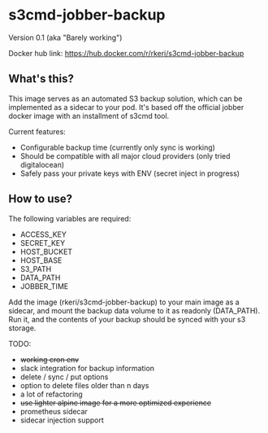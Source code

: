 # s3cmd-jobber-backup
Version 0.1 (aka "Barely working")

Docker hub link: https://hub.docker.com/r/rkeri/s3cmd-jobber-backup

## What's this?

This image serves as an automated S3 backup solution, which can be implemented
as a sidecar to your pod. It's based off the official jobber docker image with
an installment of s3cmd tool.

Current features:
- Configurable backup time (currently only sync is working)
- Should be compatible with all major cloud providers (only tried digitalocean)
- Safely pass your private keys with ENV (secret inject in progress)

## How to use?
The following variables are required:
- ACCESS_KEY
- SECRET_KEY
- HOST_BUCKET
- HOST_BASE
- S3_PATH
- DATA_PATH
- JOBBER_TIME

Add the image (rkeri/s3cmd-jobber-backup) to your main image as a sidecar,
and mount the backup data volume to it as readonly (DATA_PATH).
Run it, and the contents of your backup should be synced with your s3 storage.

TODO:
- ~~working cron env~~
- slack integration for backup information
- delete / sync / put options
- option to delete files older than n days
- a lot of refactoring
- ~~use lighter alpine image for a more optimized experience~~
- prometheus sidecar
- sidecar injection support
